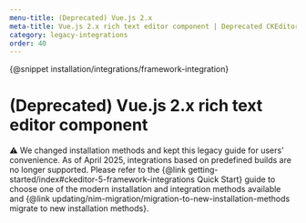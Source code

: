 ```yaml
---
menu-title: (Deprecated) Vue.js 2.x
meta-title: Vue.js 2.x rich text editor component | Deprecated CKEditor 5 documentation
category: legacy-integrations
order: 40
---
```


{@snippet installation/integrations/framework-integration}

# (Deprecated) Vue.js 2.x rich text editor component

<info-box warning>
	⚠️ We changed installation methods and kept this legacy guide for users’ convenience. As of April 2025, integrations based on predefined builds are no longer supported. Please refer to the {@link getting-started/index#ckeditor-5-framework-integrations Quick Start} guide to choose one of the modern installation and integration methods available and {@link updating/nim-migration/migration-to-new-installation-methods migrate to new installation methods}.
</info-box>
